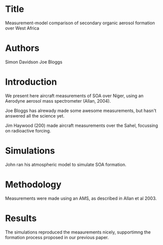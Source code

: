 # Title
Measurement-model comparison of secondary organic aerosol formation over West Africa

# Authors 
Simon Davidson
Joe Bloggs

# Introduction
We present here aircraft measurements of SOA over Niger, using an Aerodyne aerosol mass spectrometer (Allan, 2004).

Joe Bloggs has alrewady made some awesome measurements, but hasn't answered all the science yet.

Jim Haywood (200) made aircraft measurements over the Sahel, focussing on radioactive forcing.

# Simulations
John ran his atmospheric model to simulate SOA formation.

# Methodology
Measurements were made using an AMS, as described in Allan et al 2003.

# Results
The simulations reproduced the meaaurements nicely, supportimng the formation process proposed in our previous paper.

